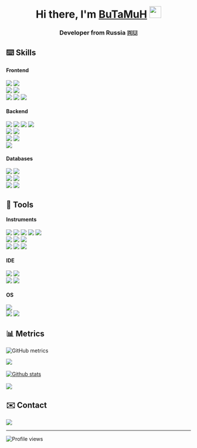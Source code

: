 <h1 align="center">Hi there, I'm <a href="#" target="_blank">BuTaMuH</a> 
<img src="https://github.com/blackcater/blackcater/raw/main/images/Hi.gif" height="32"/></h1>
<h3 align="center">Developer from Russia 🇷🇺</h3>

## ⌨️ Skills
<h4>Frontend</h4>
<div class="row">
  <img src="https://img.shields.io/badge/HTML5-7%20year-informational.svg?style=plactic&logo=html5&logoColor=f26529&color=f26529">
  <img src="https://img.shields.io/badge/Pug-FFF?style=plactic&logo=pug&logoColor=A86454">
  <br>
  <img src="https://img.shields.io/badge/JavaScript-7%20year-informational.svg?style=plactic&logo=javascript&logoColor=f7e01d&color=f7e01d">
  <img src="https://img.shields.io/badge/JQuery-6%20year-informational.svg?style=plactic&logo=jquery&logoColor=0099de&color=0099de">
  <br>
  <img src="https://img.shields.io/badge/CSS3-7%20year-informational.svg?style=plactic&logo=css3&logoColor=1599ea&color=1599ea">
  <img src="https://img.shields.io/badge/SASS-4%20year-informational.svg?style=plactic&logo=SASS&logoColor=cd5387&color=cd5387">
  <img src="https://img.shields.io/badge/Bootstrap-5%20year-informational.svg?style=plactic&logo=bootstrap&logoColor=a655f2&color=8914f9">
</div>
  
<h4>Backend</h4>
<div class="row">
  <img src="https://img.shields.io/badge/Node.js-5%20year-informational?style=plactic&logo=node.js&logoColor=6DA55F&color=6DA55F">
  <img src="https://img.shields.io/badge/Express.js-3%20year-informational.svg?style=plactic&logo=express&logoColor=232421&color=33342f">
  <img src="https://img.shields.io/badge/Electron-3%20year-informational?style=plactic&logo=Electron&logoColor=9de8f7&color=9de8f7">
  <img src="https://img.shields.io/badge/TypeScript-2%20year-informational.svg?style=plactic&logo=typescript&logoColor=107ec7&color=107ec7"><br>
  <img src="https://img.shields.io/badge/PHP-7%20year-informational.svg?style=plactic&logo=php&logoColor=8a93bd&color=8a93bd">
  <img src="https://img.shields.io/badge/Laravel-3%20year-informational.svg?style=plactic&logo=laravel&logoColor=f35146&color=f35146"><br>
  <img src="https://img.shields.io/badge/Django-0.3%20year-informational.svg?style=plactic&logo=django&logoColor=0a2e20&color=0a2e20">
  <img src="https://img.shields.io/badge/Django-REST-ff1709?style=plactic&logo=django&logoColor=0a2e20&color=285e4a&labelColor=gray"><br>
  <img src="https://img.shields.io/badge/C%23-9%20year-informational.svg?style=plactic&logo=c-sharp&logoColor=9a4f96&color=9a4f96">
</div>

<h4>Databases</h4>
<div class="row">
  <img src="https://img.shields.io/badge/MySQL-7%20year-informational.svg?style=plactic&logo=mysql&logoColor=e87a03&color=e87a03">
  <img src="https://img.shields.io/badge/MariaDB-7%20year-informational?style=plactic&logo=mariadb&logoColor=c39b6d&color=c39b6d"><br>
  <img src="https://img.shields.io/badge/MongoDB-1%20year-informational.svg?style=plactic&logo=mongodb&logoColor=34ea94b&color=34ea94b">
  <img src="https://img.shields.io/badge/PostgreSQL-0.5%20year-informational.svg?style=plactic&logo=postgresql&logoColor=1c3345&color=326790"><br>
  <img src="https://img.shields.io/badge/SQLite-3%20year-informational.svg?style=plactic&logo=sqlite&logoColor=64b8e7&color=64b8e7">
  <img src="https://img.shields.io/badge/Redis-1%20year-informational.svg?style=plactic&logo=redis&logoColor=d92c20&color=d92c20">
</div>

## 🔧 Tools
<h4>Instruments</h4>
<div class="row">
  <img src="https://img.shields.io/badge/NPM-%23000000.svg?style=plactic&logo=npm&logoColor=white">
  <img src="https://img.shields.io/badge/GULP-%23CF4647.svg?style=plactic&logo=gulp&logoColor=white">
  <img src="https://img.shields.io/badge/Webpack-%238DD6F9.svg?style=plactic&logo=webpack&logoColor=black">
  <img src="https://img.shields.io/badge/Sequelize-52B0E7?style=plactic&logo=Sequelize&logoColor=white">
  <img src="https://img.shields.io/badge/JWT-black?style=plactic&logo=JSON%20web%20tokens"><br>
  <img src="https://img.shields.io/badge/Git-%23F05033.svg?style=plactic&logo=git&logoColor=white">
  <img src="https://img.shields.io/badge/Github-%23121011.svg?style=plactic&logo=github&logoColor=white">
  <img src="https://img.shields.io/badge/Gitlab-%23181717.svg?style=plactic&logo=gitlab&logoColor=white"><br>
  <img src="https://img.shields.io/badge/Docker-%230db7ed.svg?style=plactic&logo=docker&logoColor=white">
  <img src="https://img.shields.io/badge/Postman-FF6C37?style=plactic&logo=postman&logoColor=white">
  <img src="https://img.shields.io/badge/Nginx-%23009639.svg?style=plactic&logo=nginx&logoColor=white">
</div>

<h4>IDE</h4>
<div class="row">
  <img src="https://img.shields.io/badge/Visual%20Studio%20Code-0078d7.svg?style=plactic&logo=visual-studio-code&logoColor=white">
  <img src="https://img.shields.io/badge/Visual%20Studio-5C2D91.svg?style=plactic&logo=visual-studio&logoColor=white"><br>
  <img src="https://img.shields.io/badge/Pycharm-143?style=plactic&logo=pycharm&logoColor=black&color=black&labelColor=green">
  <img src="https://img.shields.io/badge/Atom-%2366595C.svg?style=plactic&logo=atom&logoColor=white">  
</div>

<h4>OS</h4>
<div class="row">
  <img src="https://img.shields.io/badge/Windows-0078D6?style=plactic&logo=windows&logoColor=white"><br>
  <img src="https://img.shields.io/badge/Linux-FCC624?style=plactic&logo=linux&logoColor=black">
  <img src="https://img.shields.io/badge/Ubuntu-E95420?style=plactic&logo=ubuntu&logoColor=white">
</div>

## 📊 Metrics

![GitHub metrics](https://metrics.lecoq.io/zombieserv)   

<img src="https://github-profile-summary-cards.vercel.app/api/cards/profile-details?username=zombieserv&theme=monokai"><br><br>
<a href="https://github.com/zombieserv/github-readme-stats"><img align="center" src="https://github-readme-stats.vercel.app/api?username=zombieserv&theme=dark&show_icons=true&include_all_commits=true&hide_border=true" alt="Github stats" /></a><br><br>
<a href="https://github.com/zombieserv/github-readme-stats"><img align="center" src="https://github-readme-stats.vercel.app/api/top-langs/?username=zombieserv&layout=compact&hide_border=true&theme=dark" /></a>

## ✉️ Contact
<a href="https://t.me/zombieserv">![](https://img.shields.io/badge/Telegram-zombieserv-informational?style=flat&logo=telegram&logoColor=26A5E4&color=26A5E4)</a>

<hr>

![Profile views](https://gpvc.arturio.dev/zombieserv)
